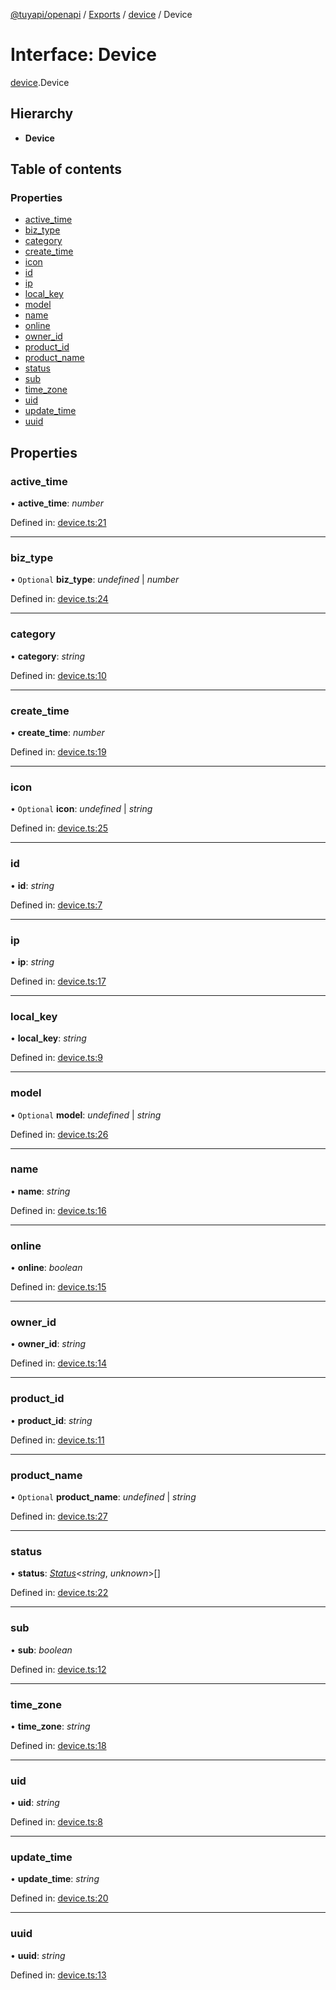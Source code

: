 [@tuyapi/openapi](../README.md) / [Exports](../modules.md) / [device](../modules/device.md) / Device

# Interface: Device

[device](../modules/device.md).Device

## Hierarchy

* **Device**

## Table of contents

### Properties

- [active\_time](device.device-1.md#active_time)
- [biz\_type](device.device-1.md#biz_type)
- [category](device.device-1.md#category)
- [create\_time](device.device-1.md#create_time)
- [icon](device.device-1.md#icon)
- [id](device.device-1.md#id)
- [ip](device.device-1.md#ip)
- [local\_key](device.device-1.md#local_key)
- [model](device.device-1.md#model)
- [name](device.device-1.md#name)
- [online](device.device-1.md#online)
- [owner\_id](device.device-1.md#owner_id)
- [product\_id](device.device-1.md#product_id)
- [product\_name](device.device-1.md#product_name)
- [status](device.device-1.md#status)
- [sub](device.device-1.md#sub)
- [time\_zone](device.device-1.md#time_zone)
- [uid](device.device-1.md#uid)
- [update\_time](device.device-1.md#update_time)
- [uuid](device.device-1.md#uuid)

## Properties

### active\_time

• **active\_time**: *number*

Defined in: [device.ts:21](https://github.com/TuyaAPI/openapi/blob/fba2391/src/device.ts#L21)

___

### biz\_type

• `Optional` **biz\_type**: *undefined* \| *number*

Defined in: [device.ts:24](https://github.com/TuyaAPI/openapi/blob/fba2391/src/device.ts#L24)

___

### category

• **category**: *string*

Defined in: [device.ts:10](https://github.com/TuyaAPI/openapi/blob/fba2391/src/device.ts#L10)

___

### create\_time

• **create\_time**: *number*

Defined in: [device.ts:19](https://github.com/TuyaAPI/openapi/blob/fba2391/src/device.ts#L19)

___

### icon

• `Optional` **icon**: *undefined* \| *string*

Defined in: [device.ts:25](https://github.com/TuyaAPI/openapi/blob/fba2391/src/device.ts#L25)

___

### id

• **id**: *string*

Defined in: [device.ts:7](https://github.com/TuyaAPI/openapi/blob/fba2391/src/device.ts#L7)

___

### ip

• **ip**: *string*

Defined in: [device.ts:17](https://github.com/TuyaAPI/openapi/blob/fba2391/src/device.ts#L17)

___

### local\_key

• **local\_key**: *string*

Defined in: [device.ts:9](https://github.com/TuyaAPI/openapi/blob/fba2391/src/device.ts#L9)

___

### model

• `Optional` **model**: *undefined* \| *string*

Defined in: [device.ts:26](https://github.com/TuyaAPI/openapi/blob/fba2391/src/device.ts#L26)

___

### name

• **name**: *string*

Defined in: [device.ts:16](https://github.com/TuyaAPI/openapi/blob/fba2391/src/device.ts#L16)

___

### online

• **online**: *boolean*

Defined in: [device.ts:15](https://github.com/TuyaAPI/openapi/blob/fba2391/src/device.ts#L15)

___

### owner\_id

• **owner\_id**: *string*

Defined in: [device.ts:14](https://github.com/TuyaAPI/openapi/blob/fba2391/src/device.ts#L14)

___

### product\_id

• **product\_id**: *string*

Defined in: [device.ts:11](https://github.com/TuyaAPI/openapi/blob/fba2391/src/device.ts#L11)

___

### product\_name

• `Optional` **product\_name**: *undefined* \| *string*

Defined in: [device.ts:27](https://github.com/TuyaAPI/openapi/blob/fba2391/src/device.ts#L27)

___

### status

• **status**: [*Status*](device.status.md)<*string*, *unknown*\>[]

Defined in: [device.ts:22](https://github.com/TuyaAPI/openapi/blob/fba2391/src/device.ts#L22)

___

### sub

• **sub**: *boolean*

Defined in: [device.ts:12](https://github.com/TuyaAPI/openapi/blob/fba2391/src/device.ts#L12)

___

### time\_zone

• **time\_zone**: *string*

Defined in: [device.ts:18](https://github.com/TuyaAPI/openapi/blob/fba2391/src/device.ts#L18)

___

### uid

• **uid**: *string*

Defined in: [device.ts:8](https://github.com/TuyaAPI/openapi/blob/fba2391/src/device.ts#L8)

___

### update\_time

• **update\_time**: *string*

Defined in: [device.ts:20](https://github.com/TuyaAPI/openapi/blob/fba2391/src/device.ts#L20)

___

### uuid

• **uuid**: *string*

Defined in: [device.ts:13](https://github.com/TuyaAPI/openapi/blob/fba2391/src/device.ts#L13)

